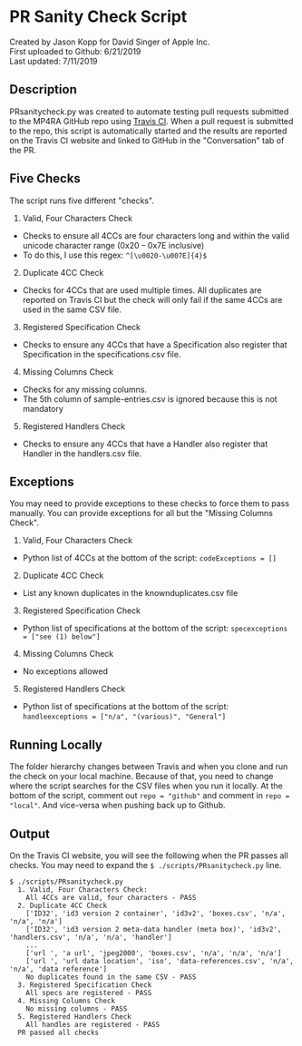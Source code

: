 # PR Sanity Check Script
Created by Jason Kopp for David Singer of Apple Inc.  
First uploaded to Github: 6/21/2019  
Last updated: 7/11/2019  

## Description
PRsanitycheck.py was created to automate testing pull requests submitted to the MP4RA GitHub repo using [Travis CI](https://travis-ci.org). When a pull request is submitted to the repo, this script is automatically started and the results are reported on the Travis CI website and linked to GitHub in the "Conversation" tab of the PR.

## Five Checks
The script runs five different "checks".

1. Valid, Four Characters Check
  - Checks to ensure all 4CCs are four characters long and within the valid unicode character range (0x20 – 0x7E inclusive)
  - To do this, I use this regex: `^[\u0020-\u007E]{4}$`
2. Duplicate 4CC Check
  - Checks for 4CCs that are used multiple times. All duplicates are reported on Travis CI but the check will only fail if the same 4CCs are used in the same CSV file.
3. Registered Specification Check
  - Checks to ensure any 4CCs that have a Specification also register that Specification in the specifications.csv file.
4. Missing Columns Check
  - Checks for any missing columns.
  - The 5th column of sample-entries.csv is ignored because this is not mandatory
5. Registered Handlers Check
  - Checks to ensure any 4CCs that have a Handler also register that Handler in the handlers.csv file.

## Exceptions
You may need to provide exceptions to these checks to force them to pass manually. You can provide exceptions for all but the "Missing Columns Check".

1. Valid, Four Characters Check
  - Python list of 4CCs at the bottom of the script: `codeExceptions = []`
2. Duplicate 4CC Check
  - List any known duplicates in the knownduplicates.csv file
3. Registered Specification Check
  - Python list of specifications at the bottom of the script: `specexceptions = ["see (1) below"]`
4. Missing Columns Check
  - No exceptions allowed
5. Registered Handlers Check
  - Python list of specifications at the bottom of the script: `handleexceptions = ["n/a", "(various)", "General"]`

## Running Locally
The folder hierarchy changes between Travis and when you clone and run the check on your local machine. Because of that, you need to change where the script searches for the CSV files when you run it locally. At the bottom of the script, comment out `repo = "github"` and comment in `repo = "local"`. And vice-versa when pushing back up to Github.

## Output
On the Travis CI website, you will see the following when the PR passes all checks. You may need to expand the `$ ./scripts/PRsanitycheck.py` line.

```
$ ./scripts/PRsanitycheck.py
  1. Valid, Four Characters Check:
  	All 4CCs are valid, four characters - PASS
  2. Duplicate 4CC Check
  	['ID32', 'id3 version 2 container', 'id3v2', 'boxes.csv', 'n/a', 'n/a', 'n/a']
  	['ID32', 'id3 version 2 meta-data handler (meta box)', 'id3v2', 'handlers.csv', 'n/a', 'n/a', 'handler']
  	...
  	['url ', 'a url', 'jpeg2000', 'boxes.csv', 'n/a', 'n/a', 'n/a']
  	['url ', 'url data location', 'iso', 'data-references.csv', 'n/a', 'n/a', 'data reference']
  	No duplicates found in the same CSV - PASS
  3. Registered Specification Check
  	All specs are registered - PASS
  4. Missing Columns Check
  	No missing columns - PASS
  5. Registered Handlers Check
  	All handles are registered - PASS
  PR passed all checks
```
